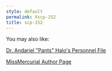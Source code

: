 ```yaml
---
style: default
permalink: Xscp-152
title: scp-152
---
```

You may also like:

[Dr. Andariel "Pants" Halo's Personnel File](http://scp-wiki.net/andariel-halo-file)

[MissMercurial Author Page](http://scp-wiki.net/missmercurial-author-page)
